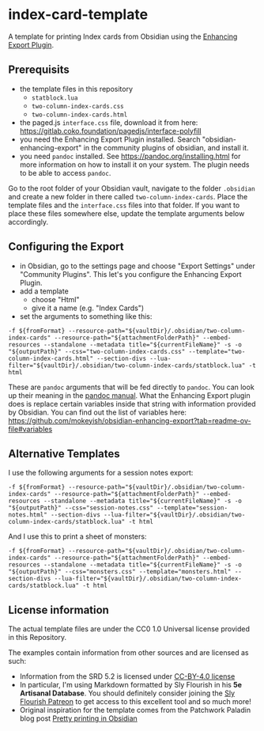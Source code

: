 # index-card-template
A template for printing Index cards from Obsidian using the [Enhancing Export Plugin](https://github.com/mokeyish/obsidian-enhancing-export).

## Prerequisits

- the template files in this repository
  - `statblock.lua`
  - `two-column-index-cards.css`
  - `two-column-index-cards.html`
- the paged.js `interface.css` file, download it from here: https://gitlab.coko.foundation/pagedjs/interface-polyfill
- you need the Enhancing Export Plugin installed. Search "obsidian-enhancing-export" in the community plugins of obsidian, and install it.
- you need `pandoc` installed. See https://pandoc.org/installing.html for more information on how to install it on your system. The plugin needs to be able to access `pandoc`.

Go to the root folder of your Obsidian vault, navigate to the folder `.obsidian` and create a new folder in there called `two-column-index-cards`. Place the template files and the `interface.css` files into that folder. If you want to place these files somewhere else, update the template arguments below accordingly.

 
## Configuring the Export

- in Obsidian, go to the settings page and choose "Export Settings" under "Community Plugins". This let's you configure the Enhancing Export Plugin.
- add a template
  - choose "Html"
  - give it a name (e.g. "Index Cards")
- set the arguments to something like this:

```
-f ${fromFormat} --resource-path="${vaultDir}/.obsidian/two-column-index-cards" --resource-path="${attachmentFolderPath}" --embed-resources --standalone --metadata title="${currentFileName}" -s -o "${outputPath}" --css="two-column-index-cards.css" --template="two-column-index-cards.html" --section-divs --lua-filter="${vaultDir}/.obsidian/two-column-index-cards/statblock.lua" -t html
```

These are `pandoc` arguments that will be fed directly to `pandoc`. You can look up their meaning in the [pandoc manual](https://pandoc.org/MANUAL.html). What the Enhancing Export plugin does is replace certain variables inside that string with information provided by Obsidian. You can find out the list of variables here: https://github.com/mokeyish/obsidian-enhancing-export?tab=readme-ov-file#variables


## Alternative Templates

I use the following arguments for a session notes export:

```
-f ${fromFormat} --resource-path="${vaultDir}/.obsidian/two-column-index-cards" --resource-path="${attachmentFolderPath}" --embed-resources --standalone --metadata title="${currentFileName}" -s -o "${outputPath}" --css="session-notes.css" --template="session-notes.html" --section-divs --lua-filter="${vaultDir}/.obsidian/two-column-index-cards/statblock.lua" -t html
```

And I use this to print a sheet of monsters:

```
-f ${fromFormat} --resource-path="${vaultDir}/.obsidian/two-column-index-cards" --resource-path="${attachmentFolderPath}" --embed-resources --standalone --metadata title="${currentFileName}" -s -o "${outputPath}" --css="monsters.css" --template="monsters.html" --section-divs --lua-filter="${vaultDir}/.obsidian/two-column-index-cards/statblock.lua" -t html
```


## License information

The actual template files are under the CC0 1.0 Universal license provided in this Repository.

The examples contain information from other sources and are licensed as such:

- Information from the SRD 5.2 is licensed under [CC-BY-4.0 license](https://creativecommons.org/licenses/by/4.0/)
- In particular, I'm using Markdown formatted by Sly Flourish in his **5e Artisanal Database**. You should definitely consider joining the [Sly Flourish Patreon](https://www.patreon.com/cw/slyflourish) to get access to this excellent tool and so much more!
- Original inspiration for the template comes from the Patchwork Paladin blog post [Pretty printing in Obsidian](https://patchworkpaladin.com/2025/05/26/pretty-printing-in-obsidian/)
